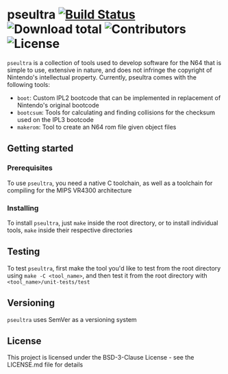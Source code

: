 # pseultra [![Build Status](https://travis-ci.org/pseudophpt/pseultra.svg?branch=add-os)](https://travis-ci.org/pseudophpt/pseultra) ![Download total](https://img.shields.io/github/downloads/pseudophpt/pseultra/total.svg) ![Contributors](https://img.shields.io/github/contributors/pseudophpt/pseultra.svg) ![License](https://img.shields.io/github/license/pseudophpt/pseultra.svg)
`pseultra` is a collection of tools used to develop software for the N64 that is simple to use, extensive in nature, and does not infringe the copyright of Nintendo's intellectual property. Currently, pseultra comes with the following tools:

- `boot`: Custom IPL2 bootcode that can be implemented in replacement of Nintendo's original bootcode
- `bootcsum`: Tools for calculating and finding collisions for the checksum used on the IPL3 bootcode
- `makerom`: Tool to create an N64 rom file given object files

## Getting started

### Prerequisites

To use `pseultra`, you need a native C toolchain, as well as a toolchain for compiling for the MIPS VR4300 architecture 

### Installing

To install `pseultra`, just `make` inside the root directory, or to install individual tools, `make` inside their respective directories

## Testing

To test `pseultra`, first make the tool you'd like to test from the root directory using `make -C <tool_name>`, and then test it from the root directory with `<tool_name>/unit-tests/test`

## Versioning

`pseultra` uses SemVer as a versioning system

## License

This project is licensed under the BSD-3-Clause License - see the LICENSE.md file for details
